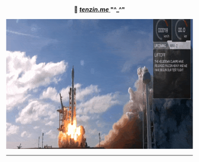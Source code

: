 <!-- ### Hi there 👋

### “love the life you live. live the life you love.” :blush:  -->

<div align="center">
 
  ###  :vulcan_salute:   <a target="_blank" rel="noopener noreferrer" href="https://gyurmey.dev/">  **_tenzin.me_**   </a> "^_^"

<!-- </div> -->
<!-- <br/> -->
<!-- <div align="center"> -->

<!-- <img src="./ninja.gif" alt="naruto"   > -->
<img src="./rocket.gif" alt="loading" width="100%" height="350px" >

---

<p align="center">
  <!-- <img width="48%" src="https://github-readme-stats.vercel.app/api?username=gyurmey&show_icons=true&theme=tokyonight" /> -->
</p>
 <!-- <img width="48%" src="https://github-readme-streak-stats.herokuapp.com/?user=gyurmey&theme=tokyonight" /> -->
<!--
<h4 align="center">Testimonials</h4>
<h1 align="center">❝</h1> -->
<!--
<table>
  <tr>
    <th>Message</th>
    <th>Author</th>
  </tr>
  <tr>
    <td>
    "He worked project oriented and independent according to specifications and learned the process workflow (research and conception, logic design, layout design, programming). Tenzin Gyurmey was always friendly and courteous to his colleagues. He fulfilled all tasks reliably and to our complete satisfaction. We thank him for the work at Rapidfacture and wish Tenzin Gyurmey a good start in his professional life. We would be happy to welcome Mr. Tenzin Gyurmey to our company again."</td>
    <td><a target="_blank" href="#">- Felix Furtmayr, CEO, Rapidfacture GmbH</a></td> -->

  </tr> 
    <!--
<tr>
    <td>
    "Mr. Gyurmey showed exemplary initiative and identified himself fully with his tasks and our company, whereby he also convinced with his great enthusiasm. Even in situations with a high workload, it always proved to be particularly resilient. He carried out all tasks independently, carefully and well-planned. He acted calmly, deliberately, goal-oriented and precisely at all times. It was convincing both in terms of quality and quantity. Mr. Gyurmey was highly reliable. Mr. Gyurmey always carried out the tasks assigned to us to our satisfaction. He was valued by everyone because of his friendly and balanced nature. He was always helpful, courteous and, if necessary, also put personal interests aside. His behavior towards superiors, colleagues and customers was without exception impeccable.."</td>
    <td><a target="_blank" href="#">- Karl Wesmann, Management, Conterra GmbH</a></td>

  </tr>
  
  
</table>  
<!-- 
[![Gyurmey's github stats](https://github-readme-stats.vercel.app/api?username=gyurmey&theme=blue-green)](https://github.com/gyurmey/github-readme-stats) -->

<!-- [![Sparkline](https://stars.medv.io/Naereen/badges.svg)](https://stars.medv.io/Naereen/badges) -->

<!-- [![Sparkline](https://stars.medv.io/gyurmey/badges.svg)](https://stars.medv.io/gyurmey/badges) -->

<!-- [![Gyurmey's top languages](https://github-readme-stats.vercel.app/api/top-langs/?username=gyurmey&theme=blue-green)](https://github.com/gyurmey/github-readme-stats) -->

<!--
[![Gyurmey's github streak](https://github-readme-streak-stats.herokuapp.com/?user=gyurmey&theme=blue-green)](https://github.com/gyurmey/github-readme-streak-stats) -->

</div>
<!-- width="900px" height="200px"  -->

<!--
<br />

### hii:

<img align="left"  width="16px" src="https://raw.githubusercontent.com/github/explore/80688e429a7d4ef2fca1e82350fe8e3517d3494d/topics/react/react.png" />
<img align="left"  width="16px" src="https://raw.githubusercontent.com/github/explore/80688e429a7d4ef2fca1e82350fe8e3517d3494d/topics/vue/vue.png" />
<img align="left"  width="16px" src="https://raw.githubusercontent.com/github/explore/80688e429a7d4ef2fca1e82350fe8e3517d3494d/topics/angular/angular.png" />
<img align="left" width="16px" src="https://raw.githubusercontent.com/github/explore/80688e429a7d4ef2fca1e82350fe8e3517d3494d/topics/javascript/javascript.png" />
<img align="left" width="16px" src="https://raw.githubusercontent.com/github/explore/80688e429a7d4ef2fca1e82350fe8e3517d3494d/topics/sql/sql.png" />
<img align="left" width="16px" src="https://raw.githubusercontent.com/github/explore/80688e429a7d4ef2fca1e82350fe8e3517d3494d/topics/mysql/mysql.png" />
<img align="left"  width="16px" src="https://raw.githubusercontent.com/github/explore/80688e429a7d4ef2fca1e82350fe8e3517d3494d/topics/mongodb/mongodb.png" />


<img align="left"  width="16px" src="https://raw.githubusercontent.com/github/explore/80688e429a7d4ef2fca1e82350fe8e3517d3494d/topics/php/php.png" />
<img align="left"  width="16px" src="https://raw.githubusercontent.com/github/explore/80688e429a7d4ef2fca1e82350fe8e3517d3494d/topics/python/python.png" />
<img align="left"  width="16px" src="https://raw.githubusercontent.com/github/explore/80688e429a7d4ef2fca1e82350fe8e3517d3494d/topics/rails/rails.png" />
<img align="left" width="16px" src="https://raw.githubusercontent.com/github/explore/80688e429a7d4ef2fca1e82350fe8e3517d3494d/topics/typescript/typescript.png" />

<img align="left"  width="16px" src="https://raw.githubusercontent.com/github/explore/80688e429a7d4ef2fca1e82350fe8e3517d3494d/topics/redux/redux.png" />

<img align="left"  width="16px" src="https://raw.githubusercontent.com/github/explore/80688e429a7d4ef2fca1e82350fe8e3517d3494d/topics/ruby/ruby.png" />

<img align="left"  width="16px" src="https://raw.githubusercontent.com/github/explore/80688e429a7d4ef2fca1e82350fe8e3517d3494d/topics/express/express.png" />

<img  align="left" width="16px" src="https://raw.githubusercontent.com/github/explore/80688e429a7d4ef2fca1e82350fe8e3517d3494d/topics/bootstrap/bootstrap.png" />

<img align="left" width="16px" src="https://raw.githubusercontent.com/github/explore/80688e429a7d4ef2fca1e82350fe8e3517d3494d/topics/symfony/symfony.png" />

<img align="left" width="16px" src="https://raw.githubusercontent.com/github/explore/80688e429a7d4ef2fca1e82350fe8e3517d3494d/topics/java/java.png" />


<img align="left" width="16px" src="https://raw.githubusercontent.com/github/explore/80688e429a7d4ef2fca1e82350fe8e3517d3494d/topics/docker/docker.png" />



<br />
<br />
-->

<!--
**gyurmey/gyurmey** is a ✨ _special_ ✨ repository because its `README.md` (this file) appears on your GitHub profile.

Here are some ideas to get you started:

- 🔭 I’m currently working on ...
- 🌱 I’m currently learning ...
- 👯 I’m looking to collaborate on ...
- 🤔 I’m looking for help with ...
- 💬 Ask me about ...
- 📫 How to reach me: ...
- 😄 Pronouns: ...
- ⚡ Fun fact: ...
-->
